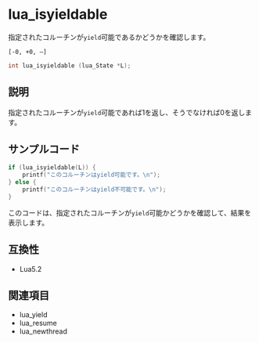 # lua_isyieldable

指定されたコルーチンが`yield`可能であるかどうかを確認します。

``[-0, +0, –]``

```c
int lua_isyieldable (lua_State *L);
```

## 説明

指定されたコルーチンが`yield`可能であれば1を返し、そうでなければ0を返します。

## サンプルコード

```c
if (lua_isyieldable(L)) {
    printf("このコルーチンはyield可能です。\n");
} else {
    printf("このコルーチンはyield不可能です。\n");
}
```

このコードは、指定されたコルーチンが`yield`可能かどうかを確認して、結果を表示します。

## 互換性

- Lua5.2

## 関連項目

- lua_yield
- lua_resume
- lua_newthread